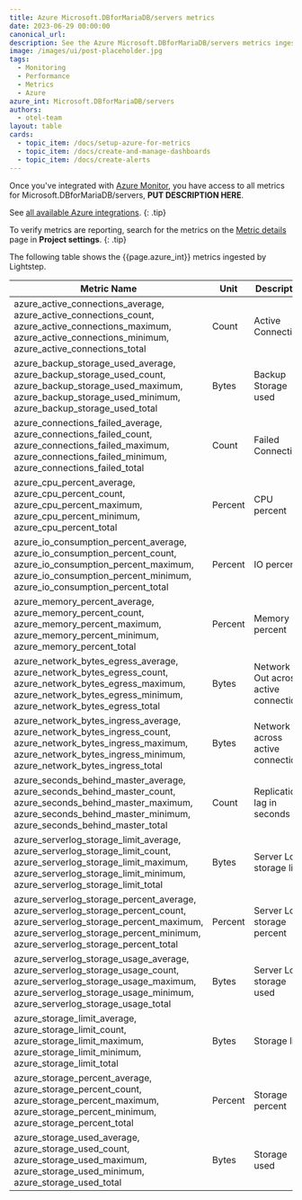 ```yaml
---
title: Azure Microsoft.DBforMariaDB/servers metrics
date: 2023-06-29 00:00:00
canonical_url:
description: See the Azure Microsoft.DBforMariaDB/servers metrics ingested by Lightstep Observability
image: /images/ui/post-placeholder.jpg
tags:
  - Monitoring
  - Performance
  - Metrics
  - Azure
azure_int: Microsoft.DBforMariaDB/servers
authors:
  - otel-team
layout: table
cards:
  - topic_item: /docs/setup-azure-for-metrics
  - topic_item: /docs/create-and-manage-dashboards
  - topic_item: /docs/create-alerts
---
```

Once you've integrated with [Azure Monitor](/docs/setup-azure-for-metrics), you have access to all metrics for Microsoft.DBforMariaDB/servers, **PUT DESCRIPTION HERE**. 

See [all available Azure integrations](/docs/azure-metrics).
{: .tip}

To verify metrics are reporting, search for the metrics on the [Metric details](/docs/manage-metric-details) page in **Project settings**.
{: .tip}

The following table shows the {{page.azure_int}} metrics ingested by Lightstep.
<table class="table-aws">
<colgroup><col span="1" style="width: 35%;" /><col span="1" style="width: 15%;" /><col span="1" style="width: 35%;" /></colgroup>
  <thead>
    <th>Metric Name</th>
    <th>Unit</th>
    <th>Description</th>
  </thead>
  <tr>
    <td>azure_active_connections_average, azure_active_connections_count, azure_active_connections_maximum, azure_active_connections_minimum, azure_active_connections_total</td>
    <td>Count</td>
    <td>Active Connections</td>
  </tr>
  <tr>
    <td>azure_backup_storage_used_average, azure_backup_storage_used_count, azure_backup_storage_used_maximum, azure_backup_storage_used_minimum, azure_backup_storage_used_total</td>
    <td>Bytes</td>
    <td>Backup Storage used</td>
  </tr>
  <tr>
    <td>azure_connections_failed_average, azure_connections_failed_count, azure_connections_failed_maximum, azure_connections_failed_minimum, azure_connections_failed_total</td>
    <td>Count</td>
    <td>Failed Connections</td>
  </tr>
  <tr>
    <td>azure_cpu_percent_average, azure_cpu_percent_count, azure_cpu_percent_maximum, azure_cpu_percent_minimum, azure_cpu_percent_total</td>
    <td>Percent</td>
    <td>CPU percent</td>
  </tr>
  <tr>
    <td>azure_io_consumption_percent_average, azure_io_consumption_percent_count, azure_io_consumption_percent_maximum, azure_io_consumption_percent_minimum, azure_io_consumption_percent_total</td>
    <td>Percent</td>
    <td>IO percent</td>
  </tr>
  <tr>
    <td>azure_memory_percent_average, azure_memory_percent_count, azure_memory_percent_maximum, azure_memory_percent_minimum, azure_memory_percent_total</td>
    <td>Percent</td>
    <td>Memory percent</td>
  </tr>
  <tr>
    <td>azure_network_bytes_egress_average, azure_network_bytes_egress_count, azure_network_bytes_egress_maximum, azure_network_bytes_egress_minimum, azure_network_bytes_egress_total</td>
    <td>Bytes</td>
    <td>Network Out across active connections</td>
  </tr>
  <tr>
    <td>azure_network_bytes_ingress_average, azure_network_bytes_ingress_count, azure_network_bytes_ingress_maximum, azure_network_bytes_ingress_minimum, azure_network_bytes_ingress_total</td>
    <td>Bytes</td>
    <td>Network In across active connections</td>
  </tr>
  <tr>
    <td>azure_seconds_behind_master_average, azure_seconds_behind_master_count, azure_seconds_behind_master_maximum, azure_seconds_behind_master_minimum, azure_seconds_behind_master_total</td>
    <td>Count</td>
    <td>Replication lag in seconds</td>
  </tr>
  <tr>
    <td>azure_serverlog_storage_limit_average, azure_serverlog_storage_limit_count, azure_serverlog_storage_limit_maximum, azure_serverlog_storage_limit_minimum, azure_serverlog_storage_limit_total</td>
    <td>Bytes</td>
    <td>Server Log storage limit</td>
  </tr>
  <tr>
    <td>azure_serverlog_storage_percent_average, azure_serverlog_storage_percent_count, azure_serverlog_storage_percent_maximum, azure_serverlog_storage_percent_minimum, azure_serverlog_storage_percent_total</td>
    <td>Percent</td>
    <td>Server Log storage percent</td>
  </tr>
  <tr>
    <td>azure_serverlog_storage_usage_average, azure_serverlog_storage_usage_count, azure_serverlog_storage_usage_maximum, azure_serverlog_storage_usage_minimum, azure_serverlog_storage_usage_total</td>
    <td>Bytes</td>
    <td>Server Log storage used</td>
  </tr>
  <tr>
    <td>azure_storage_limit_average, azure_storage_limit_count, azure_storage_limit_maximum, azure_storage_limit_minimum, azure_storage_limit_total</td>
    <td>Bytes</td>
    <td>Storage limit</td>
  </tr>
  <tr>
    <td>azure_storage_percent_average, azure_storage_percent_count, azure_storage_percent_maximum, azure_storage_percent_minimum, azure_storage_percent_total</td>
    <td>Percent</td>
    <td>Storage percent</td>
  </tr>
  <tr>
    <td>azure_storage_used_average, azure_storage_used_count, azure_storage_used_maximum, azure_storage_used_minimum, azure_storage_used_total</td>
    <td>Bytes</td>
    <td>Storage used</td>
  </tr>
</table>
